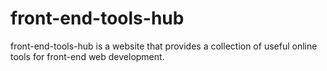 # front-end-tools-hub
front-end-tools-hub is a website that provides a collection of useful online tools for front-end web development.
